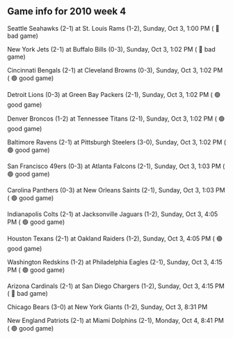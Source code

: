 ## Game info for 2010 week 4
Seattle Seahawks (2-1) at St. Louis Rams (1-2), Sunday, Oct 3, 1:00 PM (	:red_circle: bad game)

New York Jets (2-1) at Buffalo Bills (0-3), Sunday, Oct 3, 1:02 PM (	:red_circle: bad game)

Cincinnati Bengals (2-1) at Cleveland Browns (0-3), Sunday, Oct 3, 1:02 PM (	:green_circle: good game)

Detroit Lions (0-3) at Green Bay Packers (2-1), Sunday, Oct 3, 1:02 PM (	:green_circle: good game)

Denver Broncos (1-2) at Tennessee Titans (2-1), Sunday, Oct 3, 1:02 PM (	:green_circle: good game)

Baltimore Ravens (2-1) at Pittsburgh Steelers (3-0), Sunday, Oct 3, 1:02 PM (	:green_circle: good game)

San Francisco 49ers (0-3) at Atlanta Falcons (2-1), Sunday, Oct 3, 1:03 PM (	:green_circle: good game)

Carolina Panthers (0-3) at New Orleans Saints (2-1), Sunday, Oct 3, 1:03 PM (	:green_circle: good game)



Indianapolis Colts (2-1) at Jacksonville Jaguars (1-2), Sunday, Oct 3, 4:05 PM (	:green_circle: good game)

Houston Texans (2-1) at Oakland Raiders (1-2), Sunday, Oct 3, 4:05 PM (	:green_circle: good game)

Washington Redskins (1-2) at Philadelphia Eagles (2-1), Sunday, Oct 3, 4:15 PM (	:green_circle: good game)

Arizona Cardinals (2-1) at San Diego Chargers (1-2), Sunday, Oct 3, 4:15 PM (	:red_circle: bad game)



Chicago Bears (3-0) at New York Giants (1-2), Sunday, Oct 3, 8:31 PM



New England Patriots (2-1) at Miami Dolphins (2-1), Monday, Oct 4, 8:41 PM (	:green_circle: good game)

